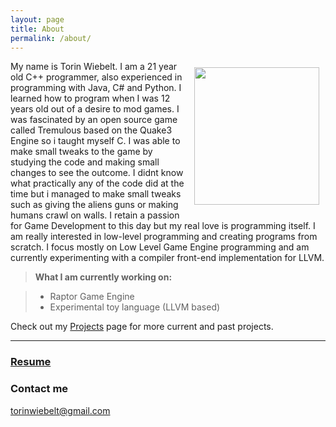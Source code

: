 ```yaml
---
layout: page
title: About
permalink: /about/
---
```


<img align=right width="200" height="220" src="{{ site.url }}/img/profile.png" style="padding:10px;">
 
My name is Torin Wiebelt.  I am a 21 year old C++ programmer, also experienced in programming with Java, C# and Python.  I learned how to program when I was 12 years old out of a desire to mod games.  I was fascinated by an open source game called Tremulous based on the Quake3 Engine so i taught myself C.  I was able to make small tweaks to the game by studying the code and making small changes to see the outcome.  I didnt know what practically any of the code did at the time but i managed to make small tweaks such as giving the aliens guns or making humans crawl on walls.  I retain a passion for Game Development to this day but my real love is programming itself.  I am really interested in low-level programming and creating programs from scratch.  I focus mostly on Low Level Game Engine programming and am currently experimenting with a compiler front-end implementation for LLVM.  



> **What I am currently working on:**

> - Raptor Game Engine
> - Experimental toy language (LLVM based)

Check out my [Projects](/projects/) page for more current and past projects.
 
---------------------------

### [Resume]({{site.url}}/resume.pdf)



### Contact me

[torinwiebelt@gmail.com](mailto:torinwiebelt@gmail.com)



